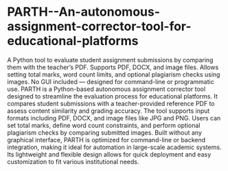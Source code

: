 # PARTH--An-autonomous-assignment-corrector-tool-for-educational-platforms
A Python tool to evaluate student assignment submissions by comparing them with the teacher’s PDF. Supports PDF, DOCX, and image files. Allows setting total marks, word count limits, and optional plagiarism checks using images. No GUI included — designed for command-line or programmatic use.
PARTH is a Python-based autonomous assignment corrector tool designed to streamline the evaluation process for educational platforms. It compares student submissions with a teacher-provided reference PDF to assess content similarity and grading accuracy. The tool supports input formats including PDF, DOCX, and image files like JPG and PNG. Users can set total marks, define word count constraints, and perform optional plagiarism checks by comparing submitted images. Built without any graphical interface, PARTH is optimized for command-line or backend integration, making it ideal for automation in large-scale academic systems. Its lightweight and flexible design allows for quick deployment and easy customization to fit various institutional needs.
